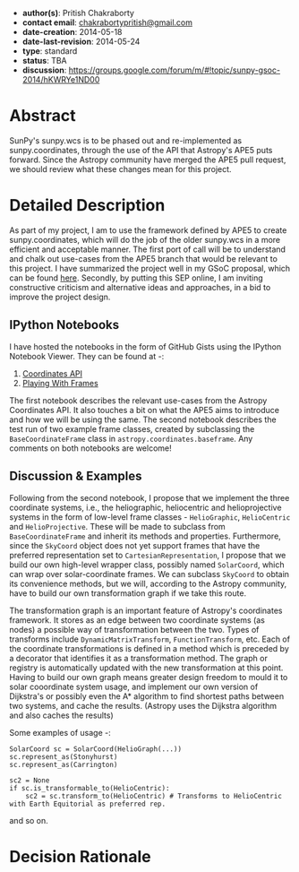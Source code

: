 * **author(s)**: Pritish Chakraborty
* **contact email**: chakrabortypritish@gmail.com
* **date-creation**: 2014-05-18
* **date-last-revision**: 2014-05-24
* **type**: standard
* **status**: TBA
* **discussion**: https://groups.google.com/forum/m/#!topic/sunpy-gsoc-2014/hKWRYe1ND00

# Abstract
SunPy's sunpy.wcs is to be phased out and re-implemented as sunpy.coordinates, through
the use of the API that Astropy's APE5 puts forward. Since the Astropy community have 
merged the APE5 pull request, we should review what these changes mean for this project. 

# Detailed Description
As part of my project, I am to use the framework defined by APE5 to create sunpy.coordinates,
which will do the job of the older sunpy.wcs in a more efficient and acceptable manner. The
first port of call will be to understand and chalk out use-cases from the APE5 branch that
would be relevant to this project. I have summarized the project well in my GSoC proposal, 
which can be found [here](http://www.google-melange.com/gsoc/proposal/public/google/gsoc2014/vaticancameos/5629499534213120).
Secondly, by putting this SEP online, I am inviting constructive criticism and alternative 
ideas and approaches, in a bid to improve the project design.

## IPython Notebooks

I have hosted the notebooks in the form of GitHub Gists using the IPython Notebook Viewer. They
can be found at -:

1. [Coordinates API](http://nbviewer.ipython.org/gist/VaticanCameos/4a39e60df9f479c54ff1)
2. [Playing With Frames](http://nbviewer.ipython.org/gist/VaticanCameos/b1612ec8c35f0d2a266a)

The first notebook describes the relevant use-cases from the Astropy Coordinates API. It also
touches a bit on what the APE5 aims to introduce and how we will be using the same. The second
notebook describes the test run of two example frame classes, created by subclassing the 
`BaseCoordinateFrame` class in `astropy.coordinates.baseframe`. Any comments on both notebooks
are welcome!

## Discussion & Examples

Following from the second notebook, I propose that we implement the three coordinate systems,
 i.e., the heliographic, heliocentric and helioprojective systems in the form of low-level
frame classes - `HelioGraphic`, `HelioCentric` and `HelioProjective`. These will be made to
subclass from `BaseCoordinateFrame` and inherit its methods and properties.
Furthermore, since the `SkyCoord` object does not yet support frames that have the preferred
representation set to `CartesianRepresentation`, I propose that we build our own high-level
wrapper class, possibly named `SolarCoord`, which can wrap over solar-coordinate frames. We
can subclass `SkyCoord` to obtain its convenience methods, but we will, according to the
Astropy community, have to build our own transformation graph if we take this route.

The transformation graph is an important feature of Astropy's coordinates framework. It stores
as an edge between two coordinate systems (as nodes) a possible way of transformation between the
two. Types of transforms include `DynamicMatrixTransform`, `FunctionTransform`, etc. Each of
the coordinate transformations is defined in a method which is preceded by a decorator that
identifies it as a transformation method. The graph or registry is automatically updated with
the new transformation at this point. Having to build our own graph means greater design freedom
to mould it to solar cooordinate system usage, and implement our own version of Dijkstra's or
possibly even the A* algorithm to find shortest paths between two systems, and cache the results.
(Astropy uses the Dijkstra algorithm and also caches the results)

Some examples of usage -:

```from sunpy.coordinates.solarframes import HelioGraphic, HelioCentric
SolarCoord sc = SolarCoord(HelioGraph(...))
sc.represent_as(Stonyhurst)
sc.represent_as(Carrington)

sc2 = None
if sc.is_transformable_to(HelioCentric):
    sc2 = sc.transform_to(HelioCentric) # Transforms to HelioCentric with Earth Equitorial as preferred rep.

```

and so on.


# Decision Rationale

